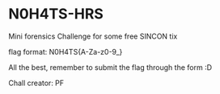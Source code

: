 # N0H4TS-HRS
Mini forensics Challenge for some free SINCON tix

flag format: N0H4TS{A-Za-z0-9_}

All the best, remember to submit the flag through the form :D

Chall creator: PF
